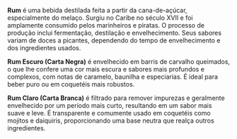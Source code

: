 **Rum** é uma bebida destilada feita a partir da cana-de-açúcar, especialmente do melaço. Surgiu no Caribe no século XVII e foi amplamente consumido pelos marinheiros e piratas. O processo de produção inclui fermentação, destilação e envelhecimento. Seus sabores variam de doces a picantes, dependendo do tempo de envelhecimento e dos ingredientes usados.

**Rum Escuro (Carta Negra)** é envelhecido em barris de carvalho queimados, o que lhe confere uma cor mais escura e sabores mais profundos e complexos, com notas de caramelo, baunilha e especiarias. É ideal para beber puro ou em coquetéis mais robustos.

**Rum Claro (Carta Branca)** é filtrado para remover impurezas e geralmente envelhecido por um período mais curto, resultando em um sabor mais suave e leve. É transparente e comumente usado em coquetéis como mojitos e daiquiris, proporcionando uma base neutra que realça outros ingredientes.